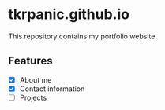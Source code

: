 # tkrpanic.github.io

This repository contains my portfolio website.

## Features

- [x] About me
- [x] Contact information
- [ ] Projects
